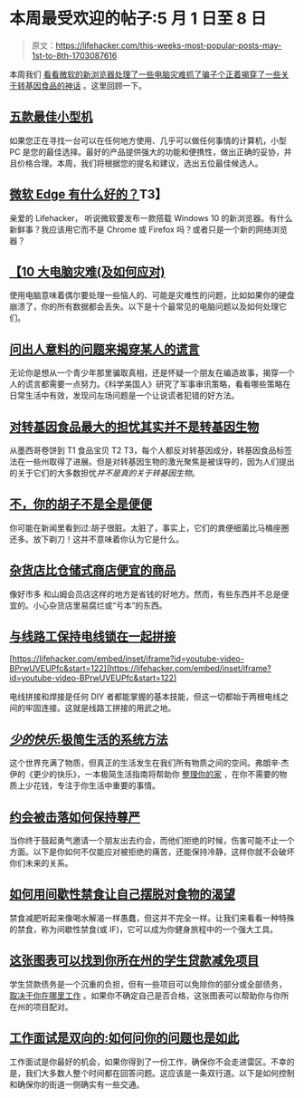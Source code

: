 # 本周最受欢迎的帖子:5 月 1 日至 8 日

> 原文：<https://lifehacker.com/this-weeks-most-popular-posts-may-1st-to-8th-1703087616>

本周我们 [看看微软的新浏览器](https://lifehacker.com/is-microsoft-edge-any-good-1702545838)[处理了一些电脑灾难](http://lifehacker.com/top-10-computer-disasters-and-how-to-deal-with-them-1701627195)[抓了骗子个正着](http://lifehacker.com/ask-unexpected-questions-to-catch-someone-in-a-lie-1702323993)[揭穿了一些关于转基因食品的神话](http://vitals.lifehacker.com/the-biggest-concerns-about-gmo-food-arent-really-about-1702906290) 。这里回顾一下。



## [五款最佳小型机](http://lifehacker.com/five-best-small-form-factor-pcs-1701619172)

如果您正在寻找一台可以在任何地方使用、几乎可以做任何事情的计算机，小型 PC 是您的最佳选择。最好的产品提供强大的功能和便携性，做出正确的妥协，并且价格合理。本周，我们将根据您的提名和建议，选出五位最佳候选人。

## [微软 Edge 有什么好的？](http://lifehacker.com/is-microsoft-edge-any-good-1702545838)T3】

亲爱的 Lifehacker，
听说微软要发布一款搭载 Windows 10 的新浏览器。有什么新鲜事？我应该用它而不是 Chrome 或 Firefox 吗？或者只是一个新的网络浏览器？

## [【10 大电脑灾难(及如何应对)](http://lifehacker.com/top-10-computer-disasters-and-how-to-deal-with-them-1701627195)

使用电脑意味着偶尔要处理一些恼人的、可能是灾难性的问题，比如如果你的硬盘崩溃了，你的所有数据都会丢失。以下是十个最常见的电脑问题以及如何处理它们。

## [问出人意料的问题来揭穿某人的谎言](http://lifehacker.com/ask-unexpected-questions-to-catch-someone-in-a-lie-1702323993)

无论你是想从一个青少年那里骗取真相，还是怀疑一个朋友在编造故事，揭穿一个人的谎言都需要一点努力。《科学美国人》研究了军事审讯策略，看看哪些策略在日常生活中有效，发现问左场问题是一个让说谎者犯错的好方法。

## [对转基因食品最大的担忧其实并不是转基因生物](http://vitals.lifehacker.com/the-biggest-concerns-about-gmo-food-arent-really-about-1702906290)

从墨西哥卷饼到 T1 食品宝贝 T2 T3，每个人都反对转基因成分，转基因食品标签法在一些州取得了进展。但是对转基因生物的激光聚焦是被误导的，因为人们提出的关于它们的大多数担忧*并不是真的关于转基因生物*。

## [不，你的胡子不是全是便便](http://vitals.lifehacker.com/no-your-beard-is-not-full-of-poop-1702585958)

你可能在新闻里看到过:胡子很脏。太脏了，事实上，它们的粪便细菌比马桶座圈还多。放下剃刀！这并不意味着你认为它是什么。

## [杂货店比仓储式商店便宜的商品](http://lifehacker.com/the-items-that-are-cheaper-at-grocery-stores-than-wareh-1700749369)

像好市多 和山姆会员店这样的地方是省钱的好地方。然而，有些东西并不总是便宜的。小心杂货店里易腐烂或“亏本”的东西。

## [与线路工保持电线锁在一起拼接](http://workshop.lifehacker.com/keep-wires-locked-together-with-the-linesman-splice-1702220851)

 [https://lifehacker.com/embed/inset/iframe?id=youtube-video-BPrwUVEUPfc&start=122](https://lifehacker.com/embed/inset/iframe?id=youtube-video-BPrwUVEUPfc&start=122) 

电线拼接和焊接是任何 DIY 者都能掌握的基本技能，但这一切都始于两根电线之间的牢固连接。这就是线路工拼接的用武之地。

## [*少的快乐*:极简生活的系统方法](http://lifehacker.com/the-joy-of-less-a-systematic-approach-to-minimalist-li-1702187267)

这个世界充满了物质，但真正的生活发生在我们所有物质之间的空间。弗朗辛·杰伊的《更少的快乐》，一本极简生活指南将帮助你 [整理你的家](http://lifehacker.com/how-to-kick-your-clutter-habit-and-live-in-a-clean-hous-5957609) ，在你不需要的物质上少花钱，专注于你生活中重要的事情。

## [约会被击落如何保持尊严](http://lifehacker.com/how-to-keep-your-dignity-when-you-get-shot-down-for-a-d-1701994424)

当你终于鼓起勇气邀请一个朋友出去约会，而他们拒绝的时候，伤害可能不止一个方面。以下是你如何不仅能应对被拒绝的痛苦，还能保持冷静，这样你就不会破坏你们未来的关系。

## [如何用间歇性禁食让自己摆脱对食物的渴望](http://vitals.lifehacker.com/how-to-free-yourself-from-food-cravings-with-intermitte-1702108722)

禁食减肥听起来像喝水解渴一样愚蠢，但这并不完全一样。让我们来看看一种特殊的禁食，称为间歇性禁食(或 IF)，它可以成为你健身旅程中的一个强大工具。

## [这张图表可以找到你所在州的学生贷款减免项目](http://lifehacker.com/this-chart-can-find-student-loan-forgiveness-programs-i-1702508838)

学生贷款债务是一个沉重的负担，但有一些项目可以免除你的部分或全部债务， [取决于你在哪里工作](http://lifehacker.com/see-if-you-qualify-for-loan-forgiveness-if-you-work-in-1226102876) 。如果你不确定自己是否合格，这张图表可以帮助你与你所在州的项目配对。

## [工作面试是双向的:如何问你的问题也是如此](http://lifehacker.com/job-interviews-are-two-way-streets-how-to-ask-your-que-1702539593)

工作面试是你最好的机会，如果你得到了一份工作，确保你不会走进雷区。不幸的是，我们大多数人整个时间都在回答问题。这应该是一条双行道。以下是如何控制和确保你的街道一侧确实有一些交通。